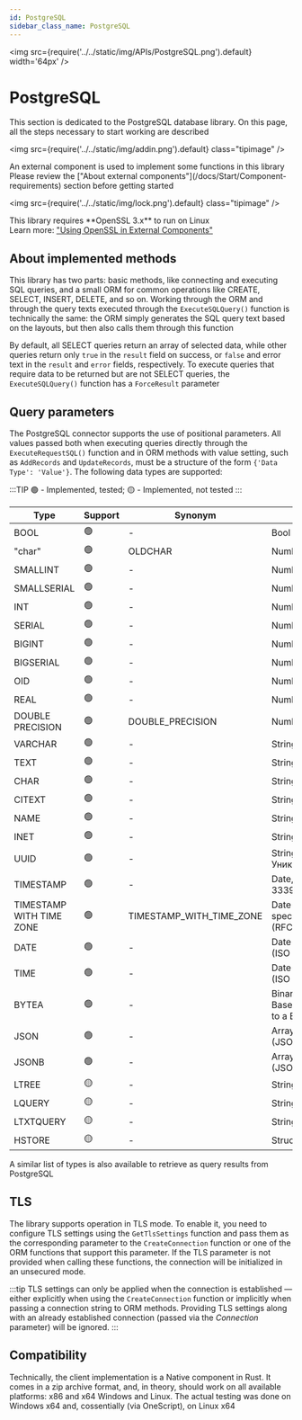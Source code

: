 ```yaml
---
id: PostgreSQL
sidebar_class_name: PostgreSQL
---
```


<img src={require('../../static/img/APIs/PostgreSQL.png').default} width='64px' />

# PostgreSQL

This section is dedicated to the PostgreSQL database library. On this page, all the steps necessary to start working are described

<div class="theme-admonition theme-admonition-info admonition_node_modules-@docusaurus-theme-classic-lib-theme-Admonition-Layout-styles-module alert alert--info">

<img src={require('../../static/img/addin.png').default} class="tipimage" />
<div class="addin">An external component is used to implement some functions in this library<br/>
Please review the ["About external components"](/docs/Start/Component-requirements) section before getting started</div>
</div>


<div class="theme-admonition theme-admonition-caution admonition_node_modules-@docusaurus-theme-classic-lib-theme-Admonition-Layout-styles-module alert alert--warning">

<img src={require('../../static/img/lock.png').default} class="tipimage" />
<div class="addin">This library requires **OpenSSL 3.x** to run on Linux <br/>
Learn more: <a href="/docs/Start/Component-requirements#openssl" class="orangelink">"Using OpenSSL in External Components"</a></div>
</div>

## About implemented methods

This library has two parts: basic methods, like connecting and executing SQL queries, and a small ORM for common operations like CREATE, SELECT, INSERT, DELETE, and so on. Working through the ORM and through the query texts executed through the `ExecuteSQLQuery()` function is technically the same: the ORM simply generates the SQL query text based on the layouts, but then also calls them through this function

By default, all SELECT queries return an array of selected data, while other queries return only `true` in the `result` field on success, or `false` and error text in the `result` and `error` fields, respectively. To execute queries that require data to be returned but are not SELECT queries, the `ExecuteSQLQuery()` function has a `ForceResult` parameter

## Query parameters

The PostgreSQL connector supports the use of positional parameters. All values passed both when executing queries directly through the `ExecuteRequestSQL()` function and in ORM methods with value setting, such as `AddRecords` and `UpdateRecords`, must be a structure of the form `{'Data Type': 'Value'}`. The following data types are supported:

:::TIP
🟢 - Implemented, tested; 🟡 - Implemented, not tested
:::

  | Type | Support | Synonym | Native types|
  |-|-|-|-|
  | BOOL | 🟢 | - | Bool |
  | "char" | 🟢 | OLDCHAR | Number |
  | SMALLINT | 🟢 | - | Number |
  | SMALLSERIAL | 🟢 | - | Number |
  | INT | 🟢 | - | Number |
  | SERIAL | 🟢 | - | Number |
  | BIGINT | 🟢 | - | Number |
  | BIGSERIAL | 🟢 | - | Number |
  | OID | 🟢 | - | Number |
  | REAL | 🟢 | - | Number |
  | DOUBLE PRECISION | 🟢 | DOUBLE_PRECISION | Number |
  | VARCHAR | 🟢 | - | String |
  | TEXT | 🟢 | - | String |
  | CHAR | 🟢 | - | String |
  | CITEXT | 🟢 | - | String |
  | NAME | 🟢 | - | String |
  | INET | 🟢 | - | String |
  | UUID | 🟢 | - | String, УникальныйИдентификатор |
  | TIMESTAMP | 🟢 | - | Date, String (ISO 8601, RFC 3339) |
  | TIMESTAMP WITH TIME ZONE | 🟢 | TIMESTAMP_WITH_TIME_ZONE | Date (the time zone will be specified as UTC), String (RFC 3339) |
  | DATE | 🟢 | - | Date (any time part), String (ISO 8601, RFC 3339) |
  | TIME | 🟢 | - | Date (any date part), String (ISO 8601, RFC 3339) |
  | BYTEA | 🟢 | - | BinaryData, File path, Base64 String (all converted to a Base64 string) |
  | JSON | 🟢 | - | Array, Structure, Map, String (JSON) |
  | JSONB | 🟢 | - | Array, Structure, Map, String (JSON) |
  | LTREE | 🟡 | - | String |
  | LQUERY | 🟡 | - | String |
  | LTXTQUERY | 🟡 | - | String |
  | HSTORE | 🟡 | - | Structure, Map |

A similar list of types is also available to retrieve as query results from PostgreSQL

## TLS

The library supports operation in TLS mode. To enable it, you need to configure TLS settings using the `GetTlsSettings` function and pass them as the corresponding parameter to the `CreateConnection` function or one of the ORM functions that support this parameter. If the TLS parameter is not provided when calling these functions, the connection will be initialized in an unsecured mode.

:::tip 
TLS settings can only be applied when the connection is established — either explicitly when using the `CreateConnection` function or implicitly when passing a connection string to ORM methods. Providing TLS settings along with an already established connection (passed via the *Connection* parameter) will be ignored. :::

## Compatibility

Technically, the client implementation is a Native component in Rust. It comes in a zip archive format, and, in theory, should work on all available platforms: x86 and x64 Windows and Linux. The actual testing was done on Windows x64 and, cossentially (via OneScript), on Linux x64